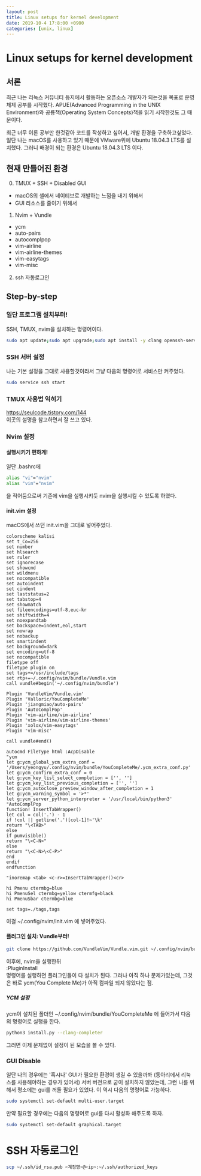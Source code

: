 ```yaml
---
layout: post
title: Linux setups for kernel development
date: 2019-10-4 17:8:00 +0900
categories: [unix, linux]
---
```


# Linux setups for kernel development

## 서론
최근 나는 리눅스 커뮤니티 등지에서 활동하는 오픈소스 개발자가 되는것을 목표로 운영체제 공부를 시작했다. APUE(Advanced Programming in the UNIX Environment)와 공룡책(Operating System Concepts)책을 읽기 시작한것도 그 때문이다.

최근 너무 이론 공부만 한것같아 코드를 작성하고 싶어서, 개발 환경을 구축하고싶었다.  
일단 나는 macOS를 사용하고 있기 때문에 VMware위에 Ubuntu 18.04.3 LTS를 설치했다. 그러니 배경이 되는 환경은 Ubuntu 18.04.3 LTS 이다.

## 현재 만들어진 환경
0. TMUX + SSH + Disabled GUI
- macOS의 셸에서 네이티브로 개발하는 느낌을 내기 위해서
- GUI 리소스를 줄이기 위해서
1. Nvim + Vundle
- ycm
- auto-pairs
- autocomplpop
- vim-airline
- vim-airline-themes
- vim-easytags
- vim-misc
2. ssh 자동로그인

## Step-by-step
### 일단 프로그램 설치부터!
SSH, TMUX, nvim을 설치하는 명령어이다.
```bash
sudo apt update;sudo apt upgrade;sudo apt install -y clang openssh-server tmux neovim python3-neovim python3-dev
```

### SSH 서버 설정
나는 기본 설정을 그대로 사용할것이라서 그냥 다음의 명령어로 서비스만 켜주었다.
```bash
sudo service ssh start
```

### TMUX 사용법 익히기
https://seulcode.tistory.com/144  
이곳의 설명을 참고하면서 잘 쓰고 있다.

### Nvim 설정
#### 실행시키기 편하게!
일단 .bashrc에
```bash
alias "vi"="nvim"
alias "vim"="nvim"
```
을 적어둠으로써 기존에 vim을 실행시키듯 nvim을 실행시킬 수 있도록 하였다.

#### init.vim 설정
macOS에서 쓰던 init.vim을 그대로 넣어주었다.
```
colorscheme kalisi
set t_Co=256
set number
set hlsearch
set ruler
set ignorecase
set showcmd
set wildmenu
set nocompatible
set autoindent
set cindent
set laststatus=2
set tabstop=4
set showmatch
set fileencodings=utf-8,euc-kr
set shiftwidth=4
set noexpandtab
set backspace=indent,eol,start
set nowrap
set nobackup
set smartindent
set background=dark
set encoding=utf-8
set nocompatible
filetype off
filetype plugin on
set tags+=/usr/include/tags
set rtp+=~/.config/nvim/bundle/Vundle.vim
call vundle#begin('~/.config/nvim/bundle')
 
Plugin 'VundleVim/Vundle.vim'
Plugin 'Valloric/YouCompleteMe'
Plugin 'jiangmiao/auto-pairs'
Plugin 'AutoComplPop'
Plugin 'vim-airline/vim-airline'
Plugin 'vim-airline/vim-airline-themes'
Plugin 'xolox/vim-easytags'
Plugin 'vim-misc'

call vundle#end()

autocmd FileType html :AcpDisable
"ycm
let g:ycm_global_ycm_extra_conf = '/Users/yeongyu/.config/nvim/bundle/YouCompleteMe/.ycm_extra_conf.py'
let g:ycm_confirm_extra_conf = 0
let g:ycm_key_list_select_completion = ['', '']
let g:ycm_key_list_previous_completion = ['', '']
let g:ycm_autoclose_preview_window_after_completion = 1
let g:ycm_warning_symbol = '>*'
let g:ycm_server_python_interpreter = '/usr/local/bin/python3'
"AutoComplPop
function! InsertTabWrapper()
let col = col('.') - 1
if !col || getline('.')[col-1]!~'\k'
return "\<TAB>"
else
if pumvisible()
return "\<C-N>"
else
return "\<C-N>\<C-P>"
end
endif
endfunction

"inoremap <tab> <c-r>=InsertTabWrapper()<cr>

hi Pmenu ctermbg=blue
hi PmenuSel ctermbg=yellow ctermfg=black
hi PmenuSbar ctermbg=blue

set tags=./tags,tags
```
이걸 ~/.config/nvim/init.vim 에 넣어주었다.

#### 플러그인 설치: Vundle부터!
```bash
git clone https://github.com/VundleVim/Vundle.vim.git ~/.config/nvim/bundle/Vundle.vim
```
이후에, nvim을 실행한뒤  
:PluginInstall  
명령어를 실행하면 플러그인들이 다 설치가 된다. 그러나 아직 하나 문제가있는데, 그것은 바로 ycm(You Complete Me)가 아직 컴파일 되지 않았다는 점.

##### YCM 설정
ycm이 설치된 폴더인 ~/.config/nvim/bundle/YouCompleteMe 에 들어가서 다음의 명령어로 실행을 한다.
```bash
python3 install.py --clang-completer
```
그러면 이제 문제없이 설정이 된 모습을 볼 수 있다.

### GUI Disable
일단 나의 경우에는 '혹시나' GUI가 필요한 환경이 생길 수 있을까봐 (동아리에서 리눅스를 사용해야하는 경우가 있어서) 서버 버전으로 굳이 설치하지 않았는데, 그런 나를 위해서 평소에는 gui를 꺼둘 필요가 있었다. 이 역시 다음의 명령어로 가능하다.
```bash
sudo systemctl set-default multi-user.target
```

만약 필요할 경우에는 다음의 명령어로 gui를 다시 활성화 해주도록 하자.
```bash
sudo systemctl set-default graphical.target
```

# SSH 자동로그인
```bash
scp ~/.ssh/id_rsa.pub <계정명>@<ip>:~/.ssh/authorized_keys
```